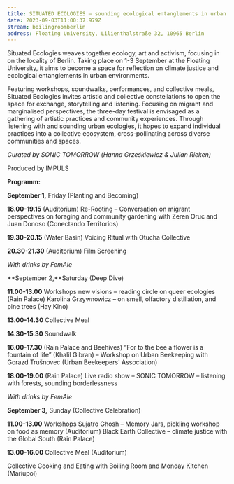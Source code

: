 ```yaml
---
title: SITUATED ECOLOGIES – sounding ecological entanglements in urban environments
date: 2023-09-03T11:00:37.979Z
stream: boilingroomberlin
address: Floating University, Lilienthalstraße 32, 10965 Berlin
---
```

Situated Ecologies weaves together ecology, art and activism, focusing in on the locality of Berlin. Taking place on 1-3 September at the Floating University, it aims to become a space for reflection on climate justice and ecological entanglements in urban environments.

Featuring workshops, soundwalks, performances, and collective meals, Situated Ecologies invites artistic and collective constellations to open the space for exchange, storytelling and listening. Focusing on migrant and marginalised perspectives, the three-day festival is envisaged as a gathering of artistic practices and community experiences. Through listening with and sounding urban ecologies, it hopes to expand individual practices into a collective ecosystem, cross-pollinating across diverse communities and spaces.

*Curated by SONIC TOMORROW (Hanna Grześkiewicz & Julian Rieken)*

Produced by IMPULS

**Programm:**

**S﻿eptember 1,** Friday (Planting and Becoming)

**18.00-19.15** (Auditorium)
Re-Rooting – Conversation on migrant perspectives on foraging and community gardening with Zeren Oruc and Juan Donoso (Conectando Territorios)

**19.30-20.15** (Water Basin)
Voicing Ritual with Otucha Collective

**20.30-21.30** (Auditorium)
Film Screening

*With drinks by FemAle*

**S﻿eptember 2,**Saturday (Deep Dive)

**11.00-13.00** Workshops
new visions – reading circle on queer ecologies (Rain Palace)
Karolina Grzywnowicz – on smell, olfactory distillation, and pine trees (Hay Kino)

**13.00-14.30** Collective Meal

**14.30-15.30** Soundwalk

**16.00-17.30** (Rain Palace and Beehives)
“For to the bee a flower is a fountain of life” (Khalil Gibran) – Workshop on Urban Beekeeping with Gorazd Trušnovec (Urban Beekeepers' Association)

**18.00-19.00** (Rain Palace)
Live radio show – SONIC TOMORROW – listening with forests, sounding borderlessness

*With drinks by FemAle*

**S﻿eptember 3,** Sunday (Collective Celebration)

**11.00-13.00** Workshops
Sujatro Ghosh – Memory Jars, pickling workshop on food as memory (Auditorium)
Black Earth Collective – climate justice with the Global South (Rain Palace)

**13.00-16.00** Collective Meal (Auditorium)

Collective Cooking and Eating with Boiling Room and Monday Kitchen (Mariupol)